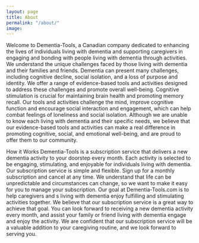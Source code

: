 ```yaml
---
layout: page
title: About
permalink: "/about/"
image: 
---
```


Welcome to Dementia-Tools, a Canadian company dedicated to enhancing the lives of individuals living with dementia and supporting caregivers in engaging and bonding with people  living with dementia through activities. We understand the unique challenges faced by those living with dementia and their families and friends. Dementia can present many challenges, including cognitive decline, social isolation, and a loss of purpose and identity. We offer a range of evidence-based tools and activities designed to address these challenges and promote overall well-being.
Cognitive stimulation is crucial for maintaining brain health and promoting memory recall. Our tools and activities challenge the mind, improve cognitive function and encourage social interaction and engagement, which can help combat feelings of loneliness and social isolation.
Although we are unable to know each living with dementia and their specific needs, we believe that our evidence-based tools and activities can make a real difference in promoting cognitive, social, and emotional well-being, and are proud to offer them to our community.

How it Works
Dementia-Tools is a subscription service that delivers a new dementia activity to your doorstep every month. Each activity is selected to be engaging, stimulating, and enjoyable for individuals living with dementia. Our subscription service is simple and flexible. Sign up for a monthly subscription and cancel at any time. We understand that life can be unpredictable and circumstances can change, so we want to make it easy for you to manage your subscription. Our goal at Dementia-Tools.com is to help caregivers and s living with dementia enjoy fulfilling and stimulating activities together. We believe that our subscription service is a great way to achieve that goal. You can look forward to receiving a new dementia activity every month, and assist your family or friend living with dementia engage and enjoy the activity. We are confident that our subscription service will be a valuable addition to your caregiving routine, and we look forward to serving you.


